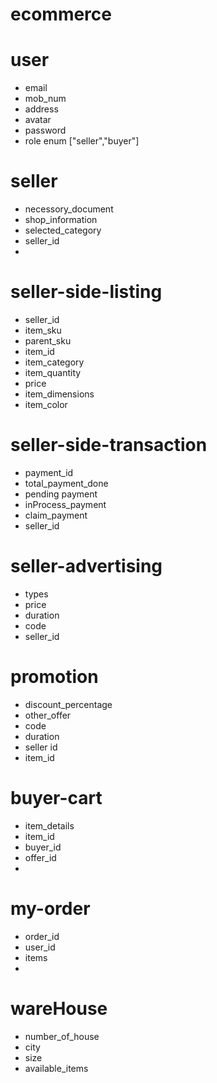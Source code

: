 # ecommerce

# user
  - email
  - mob_num
  - address
  - avatar
  - password
  - role enum ["seller","buyer"]

# seller
  - necessory_document
  - shop_information
  - selected_category
  - seller_id
  - 

# seller-side-listing
  - seller_id 
  - item_sku
  - parent_sku
  - item_id
  - item_category
  - item_quantity
  - price
  - item_dimensions
  - item_color

# seller-side-transaction
   - payment_id
   - total_payment_done
   - pending payment
   - inProcess_payment
   - claim_payment
   - seller_id

# seller-advertising
  - types
  - price
  - duration
  - code
  - seller_id

# promotion
  - discount_percentage
  - other_offer
  - code
  - duration
  - seller id
  - item_id

# buyer-cart
 - item_details
 - item_id
 - buyer_id
 - offer_id
 - 

# my-order
- order_id
- user_id
- items
- 

   
# wareHouse
  - number_of_house
  - city
  - size
  - available_items




